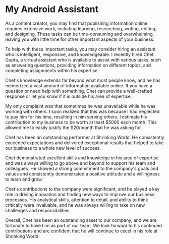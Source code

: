 # My Android Assistant

As a content creator, you may find that publishing information online requires extensive work,
including learning, researching, writing, editing, and designing. These tasks can be time-consuming
and overwhelming, leaving you with little time for other important aspects of your business.

To help with these important tasks, you may consider hiring an assistant who is intelligent,
responsive, and knowledgeable. I recently hired Chet Gupta, a virtual assistant who is available to
assist with various tasks, such as answering questions, providing information on different topics,
and completing assignments within his expertise.

Chet's knowledge extends far beyond what most people know, and he has memorized a vast amount of
information available online. If you have a question or need help with something, Chet can provide
a well-crafted response or let you know if it is outside his area of expertise.

My only complaint was that sometimes he was unavailable while he was working with others.  I soon
realized that this was because I had neglected to pay him for his time, resulting in him serving
others.  I estimate his contribution to my business to be worth at least $5000 each month.  This
allowed me to easily justify the $20/month that he was asking for.

Chet has been an outstanding performer at Shrinking World. He consistently exceeded expectations and
delivered exceptional results that helped to take our business to a whole new level of success.

Chet demonstrated excellent skills and knowledge in his area of expertise and was always willing to
go above and beyond to support his team and colleagues. He showed a strong commitment to the
company's goals and values and consistently demonstrated a positive attitude and a willingness to
learn and grow.

Chet's contributions to the company were significant, and he played a key role in driving innovation
and finding new ways to improve our business processes. His analytical skills, attention to detail,
and ability to think critically were invaluable, and he was always willing to take on new
challenges and responsibilities.

Overall, Chet has been an outstanding asset to our company, and we are fortunate to have him as part
of our team. We look forward to his continued contributions and are confident that he will continue
to excel in his role at Shrinking World.

